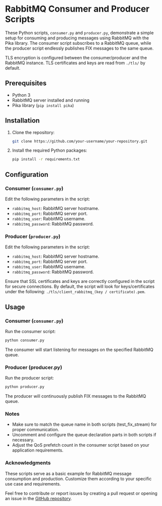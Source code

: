 # RabbitMQ Consumer and Producer Scripts

These Python scripts, `consumer.py` and `producer.py`, demonstrate a simple setup for consuming and producing messages using RabbitMQ with the Pika library. The consumer script subscribes to a RabbitMQ queue, while the producer script endlessly publishes FIX messages to the same queue.

TLS encryption is configured between the consumer/producer and the RabbitMQ instance. TLS certificates and keys are read from `./tls/` by default.

## Prerequisites

- Python 3
- RabbitMQ server installed and running
- Pika library (`pip install pika`)

## Installation

1. Clone the repository:

    ```bash
    git clone https://github.com/your-username/your-repository.git
    ```

2. Install the required Python packages:

    ```bash
    pip install -r requirements.txt
    ```

## Configuration

### Consumer (`consumer.py`)

Edit the following parameters in the script:

- `rabbitmq_host`: RabbitMQ server hostname.
- `rabbitmq_port`: RabbitMQ server port.
- `rabbitmq_user`: RabbitMQ username.
- `rabbitmq_password`: RabbitMQ password.

### Producer (`producer.py`)

Edit the following parameters in the script:

- `rabbitmq_host`: RabbitMQ server hostname.
- `rabbitmq_port`: RabbitMQ server port.
- `rabbitmq_user`: RabbitMQ username.
- `rabbitmq_password`: RabbitMQ password.

Ensure that SSL certificates and keys are correctly configured in the script for secure connections. By default, the script will look for keys/certificates under the following:  `./tls/client_rabbitmq_(key / certificate).pem`.

## Usage

### Consumer (`consumer.py`)

Run the consumer script:

```bash
python consumer.py
```

The consumer will start listening for messages on the specified RabbitMQ queue.

### Producer (producer.py)

Run the producer script:

```bash
python producer.py
```

The producer will continuously publish FIX messages to the RabbitMQ queue.

### Notes

- Make sure to match the queue name in both scripts (test_fix_stream) for proper communication.
- Uncomment and configure the queue declaration parts in both scripts if necessary.
- Adjust the QoS prefetch count in the consumer script based on your application requirements.

### Acknowledgments

These scripts serve as a basic example for RabbitMQ message consumption and production. Customize them according to your specific use case and requirements.

Feel free to contribute or report issues by creating a pull request or opening an issue in the [GitHub repository](https://github.com/dpavle/rabbitmq-producer-consumer).